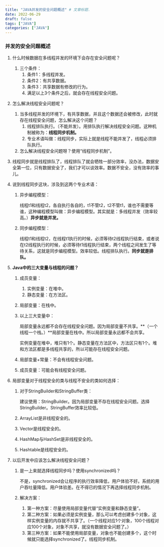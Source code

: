 ```yaml
---
title: "JAVA并发的安全问题概述" # 文章标题.
date: 2022-06-29
draft: false
tags: ["JAVA"]
categories: ["JAVA"]
---
```


### 并发的安全问题概述

1. 什么时候数据在多线程并发的环境下会存在安全问题呢？

   1. 三个条件：
      1. 条件1：多线程并发。
      2. 条件2：有共享数据。
      3. 条件3：共享数据有修改的行为。
      4. 满足以上3个条件之后，就会存在线程安全问题。

2. 怎么解决线程安全问题呢？

   1. 当多线程并发的环境下，有共享数据，并且这个数据还会被修改，此时就存在线程安全问题，怎么解决这个问题？
      1. 线程排队执行。（不能并发）。用排队执行解决线程安全问题。这种机制被称为：**线程同步机制。**
      2. 专业术语叫做：线程同步，实际上就是线程不能并发了，线程必须排队执行。
   2. 怎么解决线程安全问题呀？使用“线程同步机制”。

3. 线程同步就是线程排队了，线程排队了就会牺牲一部分效率，没办法，数据安全第一位，只有数据安全了，我们才可以谈效率。数据不安全，没有效率的事儿。

4. 说到线程同步这块，涉及到这两个专业术语：

   1. 异步编程模型：

      线程t1和线程t2，各自执行各自的，t1不管t2，t2不管t1，谁也不需要等谁，这种编程模型叫做：异步编程模型。其实就是：多线程并发（效率较高。）**异步就是并发。**

   2. 同步编程模型：

      线程t1和线程t2，在线程t1执行的时候，必须等待t2线程执行结束，或者说在t2线程执行的时候，必须等待t1线程执行结束，两个线程之间发生了等待关系，这就是同步编程模型。效率较低。线程排队执行。**同步就是排队。**

5. **Java中的三大变量与线程的问题？**

   1. 成员变量：

      1. 实例变量：在堆中。
      2. 静态变量：在方法区。

   2. 局部变量：在栈中。

   3. 以上三大变量中：

      局部变量永远都不会存在线程安全问题。因为局部变量不共享。**（一个线程一个栈。）**局部变量在栈中。所以局部变量永远都不会共享。

      实例变量在堆中，堆只有1个。静态变量在方法区中，方法区只有1个。堆和方法区都是多线程共享的，所以可能存在线程安全问题。

   4. 局部变量+常量：不会有线程安全问题。

   5. 成员变量：可能会有线程安全问题。

6. 局部变量对于线程安全的类与线程不安全的类如何选择：

   1. 对于StringBuilder和StringBuffer类：

      建议使用：StringBuilder。因为局部变量不存在线程安全问题。选择StringBuilder。StringBuffer效率比较低。

   2. ArrayList是非线程安全的。

   3. Vector是线程安全的。

   4. HashMap与HashSet是非线程安全的。

   5. Hashtable是线程安全的。
   
7. 以后开发中应该怎么解决线程安全问题？

   1. 是一上来就选择线程同步吗？使用synchronized吗？

      不是，synchronized会让程序的执行效率降低，用户体验不好。系统的用户吞吐量降低。用户体验差。在不得已的情况下再选择线程同步机制。

   2. 解决方案：

      1. 第一种方案：尽量使用局部变量代替“实例变量和静态变量”。
      2. 第二种方案：如果必须是实例变量，那么可以考虑创建多个对象，这样实例变量的内存就不共享了。（一个线程对应1个对象，100个线程对应100个对象，对象不共享，就没有数据安全问题了。）
      3. 第三种方案：如果不能使用局部变量，对象也不能创建多个，这个时候就只能选择synchronized了。线程同步机制。

